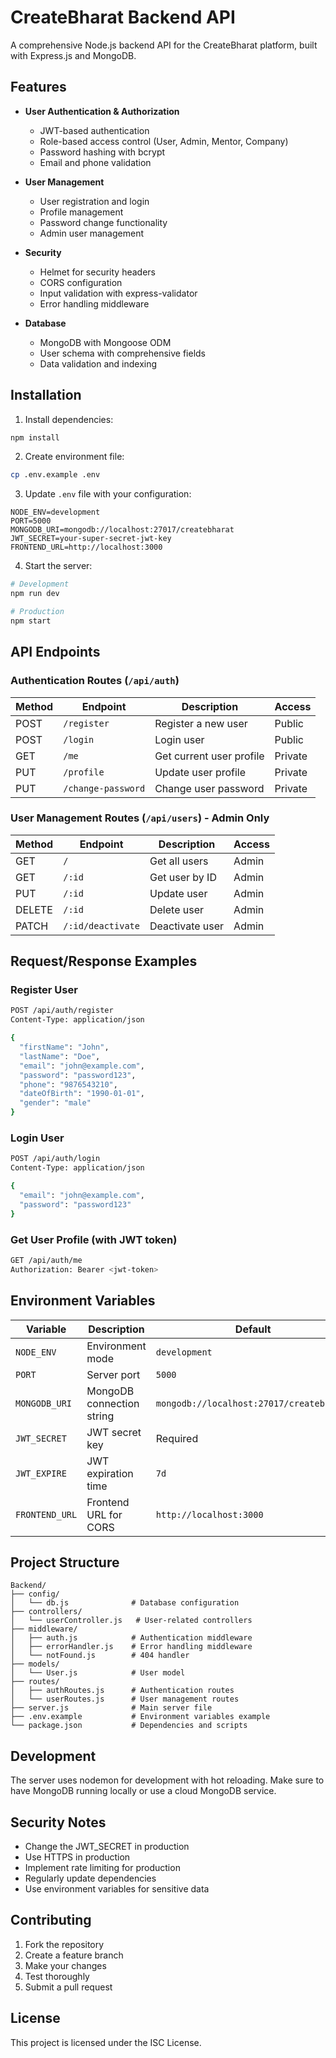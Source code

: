# CreateBharat Backend API

A comprehensive Node.js backend API for the CreateBharat platform, built with Express.js and MongoDB.

## Features

- **User Authentication & Authorization**
  - JWT-based authentication
  - Role-based access control (User, Admin, Mentor, Company)
  - Password hashing with bcrypt
  - Email and phone validation

- **User Management**
  - User registration and login
  - Profile management
  - Password change functionality
  - Admin user management

- **Security**
  - Helmet for security headers
  - CORS configuration
  - Input validation with express-validator
  - Error handling middleware

- **Database**
  - MongoDB with Mongoose ODM
  - User schema with comprehensive fields
  - Data validation and indexing

## Installation

1. Install dependencies:
```bash
npm install
```

2. Create environment file:
```bash
cp .env.example .env
```

3. Update `.env` file with your configuration:
```env
NODE_ENV=development
PORT=5000
MONGODB_URI=mongodb://localhost:27017/createbharat
JWT_SECRET=your-super-secret-jwt-key
FRONTEND_URL=http://localhost:3000
```

4. Start the server:
```bash
# Development
npm run dev

# Production
npm start
```

## API Endpoints

### Authentication Routes (`/api/auth`)

| Method | Endpoint | Description | Access |
|--------|----------|-------------|---------|
| POST | `/register` | Register a new user | Public |
| POST | `/login` | Login user | Public |
| GET | `/me` | Get current user profile | Private |
| PUT | `/profile` | Update user profile | Private |
| PUT | `/change-password` | Change user password | Private |

### User Management Routes (`/api/users`) - Admin Only

| Method | Endpoint | Description | Access |
|--------|----------|-------------|---------|
| GET | `/` | Get all users | Admin |
| GET | `/:id` | Get user by ID | Admin |
| PUT | `/:id` | Update user | Admin |
| DELETE | `/:id` | Delete user | Admin |
| PATCH | `/:id/deactivate` | Deactivate user | Admin |

## Request/Response Examples

### Register User
```bash
POST /api/auth/register
Content-Type: application/json

{
  "firstName": "John",
  "lastName": "Doe",
  "email": "john@example.com",
  "password": "password123",
  "phone": "9876543210",
  "dateOfBirth": "1990-01-01",
  "gender": "male"
}
```

### Login User
```bash
POST /api/auth/login
Content-Type: application/json

{
  "email": "john@example.com",
  "password": "password123"
}
```

### Get User Profile (with JWT token)
```bash
GET /api/auth/me
Authorization: Bearer <jwt-token>
```

## Environment Variables

| Variable | Description | Default |
|----------|-------------|---------|
| `NODE_ENV` | Environment mode | `development` |
| `PORT` | Server port | `5000` |
| `MONGODB_URI` | MongoDB connection string | `mongodb://localhost:27017/createbharat` |
| `JWT_SECRET` | JWT secret key | Required |
| `JWT_EXPIRE` | JWT expiration time | `7d` |
| `FRONTEND_URL` | Frontend URL for CORS | `http://localhost:3000` |

## Project Structure

```
Backend/
├── config/
│   └── db.js              # Database configuration
├── controllers/
│   └── userController.js   # User-related controllers
├── middleware/
│   ├── auth.js            # Authentication middleware
│   ├── errorHandler.js    # Error handling middleware
│   └── notFound.js        # 404 handler
├── models/
│   └── User.js            # User model
├── routes/
│   ├── authRoutes.js      # Authentication routes
│   └── userRoutes.js      # User management routes
├── server.js              # Main server file
├── .env.example           # Environment variables example
└── package.json           # Dependencies and scripts
```

## Development

The server uses nodemon for development with hot reloading. Make sure to have MongoDB running locally or use a cloud MongoDB service.

## Security Notes

- Change the JWT_SECRET in production
- Use HTTPS in production
- Implement rate limiting for production
- Regularly update dependencies
- Use environment variables for sensitive data

## Contributing

1. Fork the repository
2. Create a feature branch
3. Make your changes
4. Test thoroughly
5. Submit a pull request

## License

This project is licensed under the ISC License.

